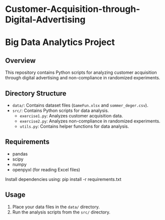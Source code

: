 # Customer-Acquisition-through-Digital-Advertising
# Big Data Analytics Project

## Overview

This repository contains Python scripts for analyzing customer acquisition through digital advertising and non-compliance in randomized experiments. 

## Directory Structure

- `data/`: Contains dataset files (`GameFun.xlsx` and `sommer_deger.csv`).
- `src/`: Contains Python scripts for data analysis.
  - `exercise1.py`: Analyzes customer acquisition data.
  - `exercise2.py`: Analyzes non-compliance in randomized experiments.
  - `utils.py`: Contains helper functions for data analysis.

## Requirements

- pandas
- scipy
- numpy
- openpyxl (for reading Excel files)

Install dependencies using:
pip install -r requirements.txt

## Usage

1. Place your data files in the `data/` directory.
2. Run the analysis scripts from the `src/` directory.


